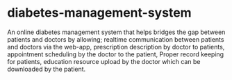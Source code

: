 # diabetes-management-system
An online diabetes management system that helps bridges the gap between patients and doctors by allowing; realtime communication between patients and doctors via the web-app, prescription description by doctor to patients, appointment scheduling by the doctor to the patient, Proper record keeping for patients, education resource upload by the doctor which can be downloaded by the patient.
